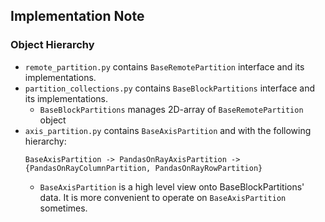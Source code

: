 ## Implementation Note

### Object Hierarchy

- `remote_partition.py` contains `BaseRemotePartition` interface and its implementations.
- `partition_collections.py` contains `BaseBlockPartitions` interface and its implementations.
	- `BaseBlockPartitions` manages 2D-array of `BaseRemotePartition` object
- `axis_partition.py` contains `BaseAxisPartition` and with the following hierarchy:
	```
	BaseAxisPartition -> PandasOnRayAxisPartition -> {PandasOnRayColumnPartition, PandasOnRayRowPartition}
	```
	- `BaseAxisPartition` is a high level view onto BaseBlockPartitions' data. It is more
	   convenient to operate on `BaseAxisPartition` sometimes.
